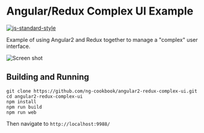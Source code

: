 
# Angular/Redux Complex UI Example
[![js-standard-style](https://img.shields.io/badge/code%20style-standard-brightgreen.svg)](http://standardjs.com/)

Example of using Angular2 and Redux together to manage a "complex" user interface.

![Screen shot](ScreenShot.png)

## Building and Running

```
git clone https://github.com/ng-cookbook/angular2-redux-complex-ui.git
cd angular2-redux-complex-ui
npm install
npm run build
npm run web
```

Then navigate to `http://localhost:9988/`

